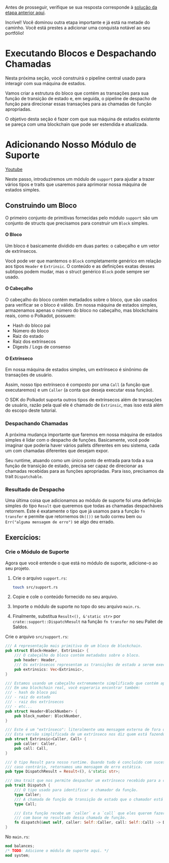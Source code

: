 Antes de prosseguir, verifique se sua resposta corresponde à [solução da etapa anterior aqui](https://gist.github.com/nomadbitcoin/2b3beb37b376732e6c000053e04f07ff).

Incrível! Você dominou outra etapa importante e já está na metade do caminho. Você está prestes a adicionar uma conquista notável ao seu portfólio!

# Executando Blocos e Despachando Chamadas

Nesta próxima seção, você construirá o pipeline central usado para interagir com sua máquina de estados.

Vamos criar a estrutura do bloco que contém as transações para sua função de transição de estado e, em seguida, o pipeline de despacho de função para direcionar essas transações para as chamadas de função apropriadas.

O objetivo desta seção é fazer com que sua máquina de estados existente se pareça com uma blockchain que pode ser estendida e atualizada.

# Adicionando Nosso Módulo de Suporte

[Youtube](https://youtu.be/F9uPCvAX9_k?si=9uGfJAVAEBbq2ewv)

Neste passo, introduziremos um módulo de `support` para ajudar a trazer vários tipos e traits que usaremos para aprimorar nossa máquina de estados simples.

## Construindo um Bloco

O primeiro conjunto de primitivas fornecidas pelo módulo `support` são um conjunto de structs que precisamos para construir um `Block` simples.

#### O Bloco

Um bloco é basicamente dividido em duas partes: o cabeçalho e um vetor de extrínsecos.

Você pode ver que mantemos o `Block` completamente genérico em relação aos tipos `Header` e `Extrinsic`. O conteúdo e as definições exatas desses subtipos podem mudar, mas o struct genérico `Block` pode sempre ser usado.

#### O Cabeçalho

O cabeçalho do bloco contém metadados sobre o bloco, que são usados para verificar se o bloco é válido. Em nossa máquina de estados simples, armazenamos apenas o número do bloco no cabeçalho, mas blockchains reais, como o Polkadot, possuem:

- Hash do bloco pai
- Número do bloco
- Raiz do estado
- Raiz dos extrínsecos
- Digests / Logs de consenso

#### O Extrínseco

Em nossa máquina de estados simples, um extrínseco é sinônimo de transações de usuário.

Assim, nosso tipo extrínseco é composto por uma `Call` (a função que executaremos) e um `Caller` (a conta que deseja executar essa função).

O SDK do Polkadot suporta outros tipos de extrínsecos além de transações de usuário, razão pela qual ele é chamado de `Extrinsic`, mas isso está além do escopo deste tutorial.

### Despachando Chamadas

A próxima mudança importante que faremos em nossa máquina de estados simples é lidar com o despacho de funções. Basicamente, você pode imaginar que poderia haver vários pallets diferentes em seu sistema, cada um com chamadas diferentes que desejam expor.

Seu runtime, atuando como um único ponto de entrada para toda a sua função de transição de estado, precisa ser capaz de direcionar as chamadas recebidas para as funções apropriadas. Para isso, precisamos da trait `Dispatchable`.

### Resultado de Despacho

Uma última coisa que adicionamos ao módulo de suporte foi uma definição simples do tipo `Result` que queremos que todas as chamadas despacháveis retornem. Este é exatamente o tipo que já usamos para a função `fn transfer` e permite que retornemos `Ok(())` se tudo correu bem ou `Err("alguma mensagem de erro")` se algo deu errado.

## Exercícios:

### Crie o Módulo de Suporte

Agora que você entende o que está no módulo de suporte, adicione-o ao seu projeto.

1. Crie o arquivo `support.rs`:

    ```bash
    touch src/support.rs
    ```

2. Copie e cole o conteúdo fornecido no seu arquivo.
3. Importe o módulo de suporte no topo do seu arquivo `main.rs`.
4. Finalmente, substitua `Result<(), &'static str>` por `crate::support::DispatchResult` na função `fn transfer` no seu Pallet de Saldos.

Crie o arquivo `src/support.rs`:

```rust
/// A representação mais primitiva de um bloco de blockchain.
pub struct Block<Header, Extrinsic> {
    /// O cabeçalho do bloco contém metadados sobre o bloco.
    pub header: Header,
    /// Os extrínsecos representam as transições de estado a serem executadas neste bloco.
    pub extrinsics: Vec<Extrinsic>,
}

/// Estamos usando um cabeçalho extremamente simplificado que contém apenas o número atual do bloco.
/// Em uma blockchain real, você esperaria encontrar também:
/// - hash do bloco pai
/// - raiz do estado
/// - raiz dos extrínsecos
/// - etc...
pub struct Header<BlockNumber> {
    pub block_number: BlockNumber,
}

/// Este é um "extrínseco": literalmente uma mensagem externa de fora da blockchain.
/// Esta versão simplificada de um extrínseco nos diz quem está fazendo a chamada e qual chamada eles estão fazendo.
pub struct Extrinsic<Caller, Call> {
    pub caller: Caller,
    pub call: Call,
}

/// O tipo Result para nosso runtime. Quando tudo é concluído com sucesso, retornamos `Ok(())`,
/// caso contrário, retornamos uma mensagem de erro estática.
pub type DispatchResult = Result<(), &'static str>;

/// Uma trait que nos permite despachar um extrínseco recebido para a chamada de função de transição de estado apropriada.
pub trait Dispatch {
    /// O tipo usado para identificar o chamador da função.
    type Caller;
    /// A chamada de função de transição de estado que o chamador está tentando acessar.
    type Call;

    /// Esta função recebe um `caller` e a `call` que eles querem fazer, e retorna um `Result`
    /// com base no resultado dessa chamada de função.
    fn dispatch(&mut self, caller: Self::Caller, call: Self::Call) -> DispatchResult;
}
```

No `main.rs`:

```rust
mod balances;
/* TODO: Adicione o módulo de suporte aqui. */
mod system;
```